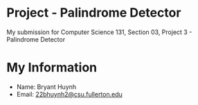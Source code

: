 # Project - Palindrome Detector

My submission for Computer Science 131, Section 03, Project 3 - Palindrome Detector

# My Information

* Name: Bryant Huynh
* Email: 22bhuynh2@csu.fullerton.edu 
